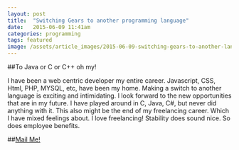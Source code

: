 ```yaml
---
layout: post
title:  "Switching Gears to another programming language"
date:   2015-06-09 11:41am
categories: programming
tags: featured
image: /assets/article_images/2015-06-09-switching-gears-to-another-language/code.png
---
```


##To Java or C or C++ oh my!


I have been a web centric developer my entire career. Javascript, CSS, Html, PHP,
MYSQL, etc, have been my home. Making a switch to another language is exciting and
intimidating. I look forward to the new opportunities that are in my future. I have
played around in C, Java, C#, but never did anything with it. This also might be
the end of my freelancing career. Which I have mixed feelings about. I love freelancing!
Stability does sound nice. So does employee benefits.



##<a href="mailto:{{ site.email}}">Mail Me!</a>
